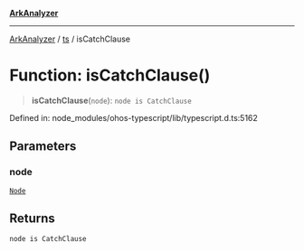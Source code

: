 [**ArkAnalyzer**](../../../../README.md)

***

[ArkAnalyzer](../../../../globals.md) / [ts](../README.md) / isCatchClause

# Function: isCatchClause()

> **isCatchClause**(`node`): `node is CatchClause`

Defined in: node\_modules/ohos-typescript/lib/typescript.d.ts:5162

## Parameters

### node

[`Node`](../interfaces/Node.md)

## Returns

`node is CatchClause`
